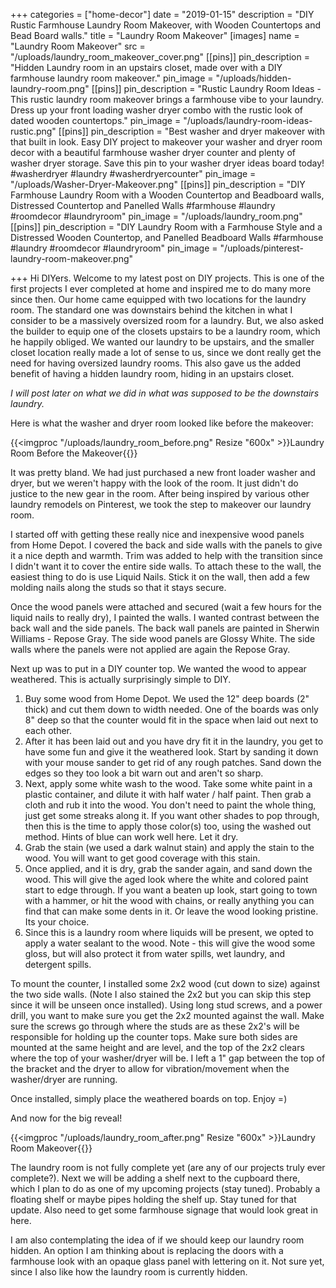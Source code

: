 +++
categories = ["home-decor"]
date = "2019-01-15"
description = "DIY Rustic Farmhouse Laundry Room Makeover, with Wooden Countertops and Bead Board walls."
title = "Laundry Room Makeover"
[images]
name = "Laundry Room Makeover"
src = "/uploads/laundry_room_makeover_cover.png"
[[pins]]
pin_description = "Hidden Laundry room in an upstairs closet, made over with a DIY farmhouse laundry room makeover."
pin_image = "/uploads/hidden-laundry-room.png"
[[pins]]
pin_description = "Rustic Laundry Room Ideas - This rustic laundry room makeover brings a farmhouse vibe to your laundry.  Dress up your front loading washer dryer combo with the rustic look of dated wooden countertops."
pin_image = "/uploads/laundry-room-ideas-rustic.png"
[[pins]]
pin_description = "Best washer and dryer makeover with that built in look.  Easy DIY project to makeover your washer and dryer room decor with a beautiful farmhouse washer dryer counter and plenty of washer dryer storage. Save this pin to your washer dryer ideas board today! #washerdryer #laundry #washerdryercounter"
pin_image = "/uploads/Washer-Dryer-Makeover.png"
[[pins]]
pin_description = "DIY Farmhouse Laundry Room with a Wooden Countertop and Beadboard walls, Distressed Countertop and Panelled Walls #farmhouse #laundry #roomdecor #laundryroom"
pin_image = "/uploads/laundry_room.png"
[[pins]]
pin_description = "DIY Laundry Room with a Farmhouse Style and a Distressed Wooden Countertop, and Panelled Beadboard Walls #farmhouse #laundry #roomdecor #laundryroom"
pin_image = "/uploads/pinterest-laundry-room-makeover.png"

+++
Hi DIYers.  Welcome to my latest post on DIY projects.  This is one of the first projects I ever completed at home and inspired me to do many more since then.  Our home came equipped with two locations for the laundry room.  The standard one was downstairs behind the kitchen in what I consider to be a massively oversized room for a laundry.  But, we also asked the builder to equip one of the closets upstairs to be a laundry room, which he happily obliged.  We wanted our laundry to be upstairs, and the smaller closet location really made a lot of sense to us, since we dont really get the need for having oversized laundry rooms. This also gave us the added benefit of having a hidden laundry room, hiding in an upstairs closet.

_I will post later on what we did in what was supposed to be the downstairs laundry._

Here is what the washer and dryer room looked like before the makeover:

{{<imgproc "/uploads/laundry_room_before.png" Resize "600x" >}}Laundry Room Before the Makeover{{</imgproc>}}

It was pretty bland.  We had just purchased a new front loader washer and dryer, but we weren't happy with the look of the room.  It just didn't do justice to the new gear in the room.  After being inspired by various other laundry remodels on Pinterest, we took the step to makeover our laundry room.

I started off with getting these really nice and inexpensive wood panels from Home Depot.  I covered the back and side walls with the panels to give it a nice depth and warmth.  Trim was added to help with the transition since I didn't want it to cover the entire side walls.  To attach these to the wall, the easiest thing to do is use Liquid Nails.  Stick it on the wall, then add a few molding nails along the studs so that it stays secure.

Once the wood panels were attached and secured (wait a few hours for the liquid nails to really dry), I painted the walls.  I wanted contrast between the back wall and the side panels.  The back wall panels are painted in Sherwin Williams - Repose Gray.  The side wood panels are Glossy White.  The side walls where the panels were not applied are again the Repose Gray.

Next up was to put in a DIY counter top.  We wanted the wood to appear weathered.  This is actually surprisingly simple to DIY.

1. Buy some wood from Home Depot.  We used the 12" deep boards (2" thick) and cut them down to width needed.  One of the boards was only 8" deep so that the counter would fit in the space when laid out next to each other.
2. After it has been laid out and you have dry fit it in the laundry, you get to have some fun and give it the weathered look.  Start by sanding it down with your mouse sander to get rid of any rough patches.  Sand down the edges so they too look a bit warn out and aren't so sharp.
3. Next, apply some white wash to the wood.  Take some white paint in a plastic container, and dilute it with half water / half paint.  Then grab a cloth and rub it into the wood.  You don't need to paint the whole thing, just get some streaks along it.  If you want other shades to pop through, then this is the time to apply those color(s) too, using the washed out method.  Hints of blue can work well here. Let it dry.
4. Grab the stain (we used a dark walnut stain) and apply the stain to the wood.  You will want to get good coverage with this stain.
5. Once applied, and it is dry, grab the sander again, and sand down the wood.  This will give the aged look where the white and colored paint start to edge through.  If you want a beaten up look, start going to town with a hammer, or hit the wood with chains, or really anything you can find that can make some dents in it.  Or leave the wood looking pristine.  Its your choice.
6. Since this is a laundry room where liquids will be present, we opted to apply a water sealant to the wood.  Note - this will give the wood some gloss, but will also protect it from water spills, wet laundry, and detergent spills.

To mount the counter, I installed some 2x2 wood (cut down to size) against the two side walls.  (Note I also stained the 2x2 but you can skip this step since it will be unseen once installed).  Using long stud screws, and a power drill, you want to make sure you get the 2x2 mounted against the wall.  Make sure the screws go through where the studs are as these 2x2's will be responsible for holding up the counter tops.  Make sure both sides are mounted at the same height and are level, and the top of the 2x2 clears where the top of your washer/dryer will be.  I left a 1" gap between the top of the bracket and the dryer to allow for vibration/movement when the washer/dryer are running.

Once installed, simply place the weathered boards on top.  Enjoy =)

And now for the big reveal!

{{<imgproc "/uploads/laundry_room_after.png" Resize "600x" >}}Laundry Room Makeover{{</imgproc>}}

The laundry room is not fully complete yet (are any of our projects truly ever complete?).  Next we will be adding a shelf next to the cupboard there, which I plan to do as one of my upcoming projects (stay tuned). Probably a floating shelf or maybe pipes holding the shelf up.  Stay tuned for that update.  Also need to get some farmhouse signage that would look great in here.

I am also contemplating the idea of if we should keep our laundry room hidden.  An option I am thinking about is replacing the doors with a farmhouse look with an opaque glass panel with lettering on it.  Not sure yet, since I also like how the laundry room is currently hidden.